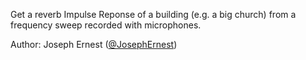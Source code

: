 Get a reverb Impulse Reponse of a building (e.g. a big church) from a frequency sweep recorded with microphones.

Author: Joseph Ernest ([@JosephErnest](https://twitter.com/JosephErnest))